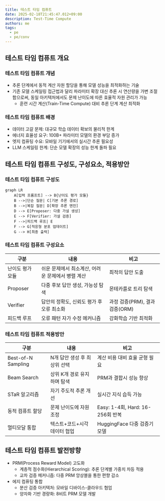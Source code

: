 ```yaml
---
title: 테스트 타임 컴퓨트
date: 2025-02-18T21:45:47.012+09:00
description: Test-Time Compute
authors: me
tags:
  - pe
  - pe/conv
---
```


## 테스트 타임 컴퓨트 개요

### 테스트 타임 컴퓨트 개념

- 추론 단계에서 동적 계산 자원 할당을 통해 모델 성능을 최적화하는 기술
- 기존 모델 스케일링 접근법과 달리 파라미터 확장 대신 추론 시 연산량을 가변 조절함으로써, 동일 아키텍처에서도 문제 난이도에 따른 효율적 자원 관리가 가능
  - 훈련 시간 계산(Train-Time Compute) 대비 추론 단계 계산 최적화

### 테스트 타임 컴퓨트 배경

- 데이터 고갈 문제: 대규모 학습 데이터 확보의 물리적 한계
- 에너지 효율성 요구: 100B+ 파라미터 모델의 환경 부담 증가
- 엣지 컴퓨팅 수요: 모바일 기기에서의 실시간 추론 필요성
- LLM 스케일링 한계: 단순 모델 확장의 성능 한계 돌파 필요

## 테스트 타임 컴퓨트 구성도, 구성요소, 적용방안

### 테스트 타임 컴퓨트 구성도

```mermaid
graph LR
    A[입력 프롬프트] --> B{난이도 평가 모듈}
    B -->|단순 질문| C[기본 추론 경로]
    B -->|복잡 질문| D[확장 추론 엔진]
    D --> E[Proposer: 다중 가설 생성]
    E --> F[Verifier: 가설 검증]
    F -->|피드백 루프| E
    F --> G[적응형 분포 업데이트]
    G --> H[최종 출력]
```

### 테스트 타임 컴퓨트 구성요소

| 구분 | 내용 | 비고 |
| --- | --- | --- |
| 난이도 평가 모듈 | 쉬운 문제에서 최소계산, 어려운 문제에서 병렬 계산 | 최적의 답안 도출 |
| Proposer | 다중 후보 답안 생성, 가능성 탐색 | 몬테카를로 트리 탐색 |
| Verifier | 답안의 정확도, 신뢰도 평가 후 오류 최소화 | 과정 검증(PRM), 결과 검증(ORM) |
| 피드백 루프 | 오류 패턴 자가 수정 메커니즘 | 강화학습 기반 최적화 |

### 테스트 타임 컴퓨트 적용방안

| 구분 | 내용 | 비고 |
| --- | --- | --- |
| Best-of-N Sampling | N개 답안 생성 후 최상위 선택 | 계산 비용 대비 효율 균형 필요 |
| Beam Search | 상위 K개 경로 유지하며 탐색 | PRM과 결합시 성능 향상 |
| STaR 알고리즘 | 자기 주도적 추론 개선 | 실시간 지식 습득 가능 |
| 동적 컴퓨트 할당 | 문제 난이도에 자원 조정 | Easy: 1-4회, Hard: 16-256회 반복 |
| 멀티모달 통합 | 텍스트+코드+시각 데이터 협업 | HuggingFace 다중 검증기 모델 |

## 테스트 타임 컴퓨트 발전방향

- PRM(Process Reward Model) 고도화
  - 계층적 점수화(Hierarchical Scoring): 추론 단계별 가중치 차등 적용
  - 교차 검증 메커니즘: 다중 PRM 앙상블을 통한 편향 감소
- 에지 컴퓨팅 통합
  - 분산 검증 아키텍처: 모바일 디바이스-클라우드 협업
  - 양자화 기반 경량화: 8비트 PRM 모델 개발
